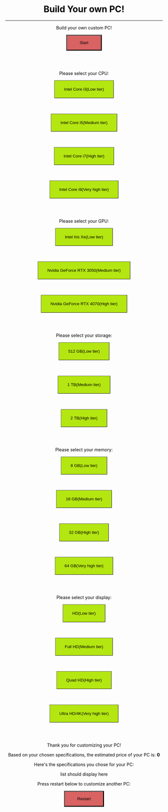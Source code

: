 <!-- Credits for using the template to my teacher's repository: https://github.com/jm1021/leuck_reunion.
Credits for using the Architect theme to this repository: https://github.com/pages-themes/architect.
Another credits to Intel and Nvidia for the CPUs and GPUs that I added in the code. -->
<html>
    <h1 class="main-page">Build Your own PC!</h1>
    <hr>
    <style>
        .main-page{
            text-align: center;
            color: #000000;
        }
        .button_css{
            background-color: #b4e612;
            margin-bottom: 50px;
            padding-top: 20px;
            padding-bottom: 20px;
            padding-right: 30px;
            padding-left: 30px;
            transition: all 0.6s;
            border-width: 1px;
        }
        .button_css:hover{
            background-color: #5b6342;
            color: #babdd9;
        }
        .start-end-button{
            background-color: #d96262;
            margin-bottom: 50px;
            padding-top: 15px;
            padding-bottom: 15px;
            padding-right: 40px;
            padding-left: 40px;
            transition: all 0.6s;
            border-width: 3px;
        }
        .start-end-button:hover{
            background-color: #888a4e;
            color: #abd6d1;
        }
        #price-comment{
            background-color: #f2ef35;
            border-width: 5px;
        }
    </style>
<body>
<div class="main-page">
    <div id="start-page" class="text-style">
        <p>Build your own custom PC!</p>
        <button class="start-end-button" id="start-button" onclick="startSpecs()">Start</button>
    </div>
    <div id="select-cpu" class="text-style">
        <p>Please select your CPU:</p>
        <button class="button_css" onclick="lowTier(1)">Intel Core i3(Low tier)</button>
        <br>
        <button class="button_css" onclick="medTier(1)">Intel Core i5(Medium tier)</button>
        <br>
        <button class="button_css" onclick="highTier(1)">Intel Core i7(High tier)</button>
        <br>
        <button class="button_css" onclick="veryhighTier(1)">Intel Core i9(Very high tier)</button>
    </div>
    <div id="select-gpu" class="text-style">
        <p>Please select your GPU:</p>
        <button class="button_css" onclick="lowTier(2)">Intel Iris Xe(Low tier)</button>
        <br>
        <button class="button_css" onclick="medTier(2)">Nvidia GeForce RTX 3050(Medium tier)</button>
        <br>
        <button class="button_css" onclick="highTier(2)">Nvidia GeForce RTX 4070(High tier)</button>
    </div>
    <div id="select-storage" class="text-style">
        <p>Please select your storage:</p>
        <button class="button_css" onclick="lowTier(3)">512 GB(Low tier)</button>
        <br>
        <button class="button_css" onclick="medTier(3)">1 TB(Medium tier)</button>
        <br>
        <button class="button_css" onclick="highTier(3)">2 TB(High tier)</button>
    </div>
    <div id="select-memory" class="text-style">
        <p>Please select your memory:</p>
        <button class="button_css" onclick="lowTier(4)">8 GB(Low tier)</button>
        <br>
        <button class="button_css" onclick="medTier(4)">16 GB(Medium tier)</button>
        <br>
        <button class="button_css" onclick="highTier(4)">32 GB(High tier)</button>
        <br>
        <button class="button_css" onclick="veryhighTier(4)">64 GB(Very high tier)</button>
    </div>
    <div id="select-display" class="text-style">
        <p>Please select your display:</p>
        <button class="button_css" onclick="lowTier(5)">HD(Low tier)</button>
        <br>
        <button class="button_css" onclick="medTier(5)">Full HD(Medium tier)</button>
        <br>
        <button class="button_css" onclick="highTier(5)">Quad HD(High tier)</button>
        <br>
        <button class="button_css" onclick="veryhighTier(5)">Ultra HD/4K(Very high tier)</button>
    </div>
    <div id="end-screen" class="text-style">
        <p>Thank you for customizing your PC!</p>
        <p>Based on your chosen specifications, the estimated price of your PC is: <strong><span id="price">0</span></strong></p>
        <p><span id="price-comment"></span></p>
        <p>Here's the specifications you chose for your PC:</p>
        <p id="customization-list">list should display here</p>
        <p>Press restart below to customize another PC:</p>
        <button class="start-end-button" id="restart-button" onclick="restartCustomization()">Restart</button>
    </div>
</div>

<script>
    const homeScreen = document.getElementById("start-page");
    const cpuScreen = document.getElementById("select-cpu");
    const gpuScreen = document.getElementById("select-gpu");
    const storageScreen = document.getElementById("select-storage");
    const memoryScreen = document.getElementById("select-memory");
    const displayScreen = document.getElementById("select-display");

    const finishScreen = document.getElementById("end-screen");
    const price_display = document.getElementById("price");
    const price_comment_display = document.getElementById("price-comment");
    const displaySpecsList = document.getElementById("customization-list");
    const restart = document.getElementById("restart-button");

    homeScreen.style.display = "block";
    cpuScreen.style.display = "none";
    gpuScreen.style.display = "none";
    storageScreen.style.display = "none";
    memoryScreen.style.display = "none";
    displayScreen.style.display = "none";
    finishScreen.style.display = "none";

    var priceSum = 0;
    var specsList = [];

    console.log(specsList);
    
    // Function starts the customization form, called by start button
    function startSpecs() {
        homeScreen.style.display = "none";
        cpuScreen.style.display = "block";
    }

    // Function is called for all low tier selections
    function lowTier(pageNumber) {
        priceSum = priceSum + 150;
        if(pageNumber === 1){
            cpuScreen.style.display = "none";
            gpuScreen.style.display = "block";
            specsList.push("CPU: Intel Core i3");
        } else if(pageNumber === 2){
            gpuScreen.style.display = "none";
            storageScreen.style.display = "block";
            specsList.push("GPU: Intel Iris Xe");
        } else if(pageNumber === 3){
            storageScreen.style.display = "none";
            memoryScreen.style.display = "block";
            specsList.push("Storage: 512 GB");
        } else if(pageNumber === 4){
            memoryScreen.style.display = "none";
            displayScreen.style.display = "block";
            specsList.push("Memory: 8 GB");
        } else if(pageNumber === 5){
            displayScreen.style.display = "none";
            finishScreen.style.display = "block";
            specsList.push("Display: HD");
            checkFinishDisplay();
        }
    }

    // Function is called for all medium tier selections
    function medTier(pageNumber) {
        priceSum = priceSum + 300;
        if(pageNumber === 1){
            cpuScreen.style.display = "none";
            gpuScreen.style.display = "block";
            specsList.push("CPU: Intel Core i5");
        } else if(pageNumber === 2){
            gpuScreen.style.display = "none";
            storageScreen.style.display = "block";
            specsList.push("GPU: Nvidia GeForce RTX 3050");
        } else if(pageNumber === 3){
            storageScreen.style.display = "none";
            memoryScreen.style.display = "block";
            specsList.push("Storage: 1 TB");
        } else if(pageNumber === 4){
            memoryScreen.style.display = "none";
            displayScreen.style.display = "block";
            specsList.push("Memory: 16 GB");
        } else if(pageNumber === 5){
            displayScreen.style.display = "none";
            finishScreen.style.display = "block";
            specsList.push("Display: Full HD");
            checkFinishDisplay();
        }
    }

    // Function is called for all high tier selections
    function highTier(pageNumber) {
        priceSum = priceSum + 600;
        if(pageNumber === 1){
            cpuScreen.style.display = "none";
            gpuScreen.style.display = "block";
            specsList.push("CPU: Intel Core i7");
        } else if(pageNumber === 2){
            gpuScreen.style.display = "none";
            storageScreen.style.display = "block";
            specsList.push("GPU: Nvidia GeForce RTX 4070");
        } else if(pageNumber === 3){
            storageScreen.style.display = "none";
            memoryScreen.style.display = "block";
            specsList.push("Storage: 2 TB");
        } else if(pageNumber === 4){
            memoryScreen.style.display = "none";
            displayScreen.style.display = "block";
            specsList.push("Memory: 32 GB");
        } else if(pageNumber === 5){
            displayScreen.style.display = "none";
            finishScreen.style.display = "block";
            specsList.push("Display: Quad HD");
            checkFinishDisplay();
        }
    }

    // Function is called for all very high tier selections, only available for some configurations
    function veryhighTier(pageNumber) {
        priceSum = priceSum + 800;
        if(pageNumber === 1){
            cpuScreen.style.display = "none";
            gpuScreen.style.display = "block";
            specsList.push("CPU: Intel Core i9");
        } else if(pageNumber === 4){
            memoryScreen.style.display = "none";
            displayScreen.style.display = "block";
            specsList.push("Memory: 64 GB");
        } else if(pageNumber === 5){
            displayScreen.style.display = "none";
            finishScreen.style.display = "block";
            specsList.push("Display: Ultra HD/4K");
            checkFinishDisplay();
        }
    }

    // Checks if user is on finish screen and displays necessary info on finish screen
    function checkFinishDisplay(){
        if (finishScreen.style.display === "block") {
            // Display price
            price_display.innerHTML = priceSum + " dollars";
            // Display comment
            if(priceSum <= 1000){
                price_comment_display.innerHTML = "The PC with your specifications is relatively cheap!";
            } else if(priceSum <= 1500 && priceSum > 1000){
                price_comment_display.innerHTML = "The PC with your specifications is at a moderate price.";
            } else if(priceSum > 1500){
                price_comment_display.innerHTML = "The PC with your specifications is pretty expensive. Make sure to pay attention to your budget!";
            }
            // Display specifications chosen by user
            let listDisplay = "";
            for (let i = 0; i < specsList.length; i++) {
                listDisplay = listDisplay + specsList[i] + "<br>";
            }
            displaySpecsList.innerHTML = listDisplay;
        }
    }


    // Resets all data and returns to start screen, called by restart button
    function restartCustomization() {
        homeScreen.style.display = "block";
        cpuScreen.style.display = "none";
        gpuScreen.style.display = "none";
        storageScreen.style.display = "none";
        memoryScreen.style.display = "none";
        displayScreen.style.display = "none";
        finishScreen.style.display = "none";

        priceSum = 0;
        specsList = [];
    }
</script>
</body>
</html>